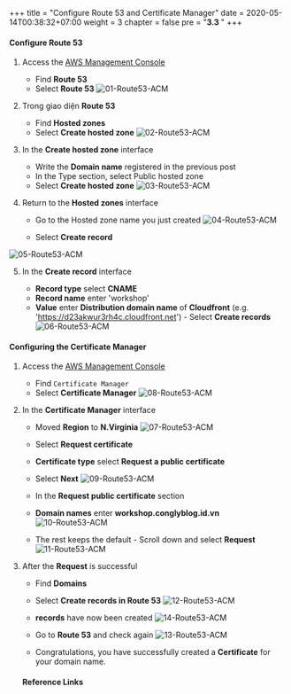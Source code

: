 +++
title = "Configure Route 53 and Certificate Manager"
date = 2020-05-14T00:38:32+07:00
weight = 3
chapter = false
pre = "<b>3.3 </b>"
+++

#### Configure Route 53

1. Access the
   [AWS Management Console](https://aws.amazon.com/vi/free/?gclid=CjwKCAjw_ZC2BhAQEiwAXSgClvWbbk-Y8aK5QEAweAN7K8tLmdmvIiZuLvrcXaHfX9HrfLJlZr3U2xoC6y4QAvD_BwE&trk=c4f45c53-585c-4b31-8fbf-d39fbcdc603a&sc_channel=ps&ef_id=CjwKCAjw_ZC2BhAQEiwAXSgClvWbbk-Y8aK5QEAweAN7K8tLmdmvIiZuLvrcXaHfX9HrfLJlZr3U2xoC6y4QAvD_BwE:G:s&s_kwcid=AL!4422!3!637354294239!e!!g!!aws!19043613274!143453611386&all-free-tier.sort-by=item.additionalFields.SortRank&all-free-tier.sort-order=asc&awsf.Free%20Tier%20Types=*all&awsf.Free%20Tier%20Categories=*all)

   - Find **Route 53**
   - Select **Route 53**
     ![01-Route53-ACM](/images/3/3-route53-acm-01.png?width=90pc)

2. Trong giao diện **Route 53**

   - Find **Hosted zones**
   - Select **Create hosted zone**
     ![02-Route53-ACM](/images/3/3-route53-acm-02.png?width=90pc)

3. In the **Create hosted zone** interface

   - Write the **Domain name** registered in the previous post
   - In the Type section, select Public hosted zone
   - Select **Create hosted zone**
     ![03-Route53-ACM](/images/3/3-route53-acm-03.png?width=90pc)

4. Return to the **Hosted zones** interface

   - Go to the Hosted zone name you just created
     ![04-Route53-ACM](/images/3/3-route53-acm-04.png?width=90pc)

   - Select **Create record**

![05-Route53-ACM](/images/3/3-route53-acm-05.png?width=90pc)

5. In the **Create record** interface

   - **Record type** select **CNAME**
   - **Record name** enter 'workshop'
   - **Value** enter **Distribution domain name** of **Cloudfront** (e.g. 'https://d23akwur3rh4c.cloudfront.net') - Select **Create records**
     ![06-Route53-ACM](/images/3/3-route53-acm-06.png?width=90pc)

#### Configuring the Certificate Manager

1. Access the
   [AWS Management Console](https://aws.amazon.com/vi/free/?gclid=CjwKCAjw_ZC2BhAQEiwAXSgClvWbbk-Y8aK5QEAweAN7K8tLmdmvIiZuLvrcXaHfX9HrfLJlZr3U2xoC6y4QAvD_BwE&trk=c4f45c53-585c-4b31-8fbf-d39fbcdc603a&sc_channel=ps&ef_id=CjwKCAjw_ZC2BhAQEiwAXSgClvWbbk-Y8aK5QEAweAN7K8tLmdmvIiZuLvrcXaHfX9HrfLJlZr3U2xoC6y4QAvD_BwE:G:s&s_kwcid=AL!4422!3!637354294239!e!!g!!aws!19043613274!143453611386&all-free-tier.sort-by=item.additionalFields.SortRank&all-free-tier.sort-order=asc&awsf.Free%20Tier%20Types=*all&awsf.Free%20Tier%20Categories=*all)

   - Find `Certificate Manager`
   - Select **Certificate Manager**
     ![08-Route53-ACM](/images/3/3-route53-acm-08.png?width=90pc)

2. In the **Certificate Manager** interface

   - Moved **Region** to **N.Virginia**
     ![07-Route53-ACM](/images/3/3-route53-acm-07.png?width=90pc)

   - Select **Request certificate**
   - **Certificate type** select **Request a public certificate**
   - Select **Next**
     ![09-Route53-ACM](/images/3/3-route53-acm-09.png?width=90pc)

   - In the **Request public certificate** section
   - **Domain names** enter **workshop.conglyblog.id.vn**
     ![10-Route53-ACM](/images/3/3-route53-acm-10.png?width=90pc)

   - The rest keeps the default - Scroll down and select **Request**
     ![11-Route53-ACM](/images/3/3-route53-acm-11.png?width=90pc)

3. After the **Request** is successful

   - Find **Domains**
   - Select **Create records in Route 53**
     ![12-Route53-ACM](/images/3/3-route53-acm-12.png?width=90pc)

   - **records** have now been created
     ![14-Route53-ACM](/images/3/3-route53-acm-14.png?width=90pc)

   - Go to **Route 53** and check again
     ![13-Route53-ACM](/images/3/3-route53-acm-13.png?width=90pc)

   - Congratulations, you have successfully created a **Certificate** for your domain name.

   #### Reference Links
